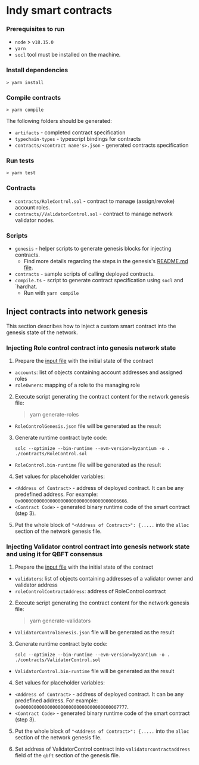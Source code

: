 # Indy smart contracts

### Prerequisites to run

*  `node` > `v18.15.0` 
* `yarn`
* `socl` tool must be installed on the machine.

### Install dependencies

```
> yarn install
```

### Compile contracts

```
> yarn compile
```

The following folders should be generated: 
* `artifacts` - completed contract specification
* `typechain-types` - typescript bindings for contracts
* `contracts/<contract name's>.json` - generated contracts specification

### Run tests

```
> yarn test
```

### Contracts

* `contracts/RoleControl.sol` - contract to manage (assign/revoke) account roles.   
* `contracts//ValidatorControl.sol` - contract to manage network validator nodes.

### Scripts

* `genesis` - helper scripts to generate genesis blocks for injecting contracts.
  * Find more details regarding the steps in the genesis's [README.md file](scripts/genesis/README.md).
* `contracts` - sample scripts of calling deployed contracts.
* `compile.ts` - script to generate contract specification using `socl` and `hardhat. 
  * Run with `yarn compile`

## Inject contracts into network genesis

This section describes how to inject a custom smart contract into the genesis state of the network.

### Injecting Role control contract into genesis network state

1. Prepare the [input file](scripts/genesis/roles/data.json) with the initial state of the contract
  * `accounts`: list of objects containing account addresses and assigned roles
  * `roleOwners`: mapping of a role to the managing role

2. Execute script generating the contract content for the network genesis file:
   > yarn generate-roles
  * `RoleControlGenesis.json` file will be generated as the result

3. Generate runtime contract byte code:
   ```
   solc --optimize --bin-runtime --evm-version=byzantium -o . ./contracts/RoleControl.sol
   ```
  * `RoleControl.bin-runtime` file will be generated as the result

4. Set values for placeholder variables:
  * `<Address of Contract>` - address of deployed contract. It can be any predefined address. For example: `0x0000000000000000000000000000000000006666`.
  * `<Contract Code>` - generated binary runtime code of the smart contract (step 3).

5. Put the whole block of `"<Address of Contract>": {.....` into the `alloc` section of the network genesis file.

### Injecting Validator control contract into genesis network state and using it for QBFT consensus

1. Prepare the [input file](scripts/genesis/validators/data.json) with the initial state of the contract
  * `validators`: list of objects containing addresses of a validator owner and validator address
  * `roleControlContractAddress`: address of RoleControl contract

2. Execute script generating the contract content for the network genesis file:
   > yarn generate-validators
  * `ValidatorControlGenesis.json` file will be generated as the result

3. Generate runtime contract byte code:
   ```
   solc --optimize --bin-runtime --evm-version=byzantium -o . ./contracts/ValidatorControl.sol
   ```
  * `ValidatorControl.bin-runtime` file will be generated as the result

4. Set values for placeholder variables:
  * `<Address of Contract>` - address of deployed contract. It can be any predefined address. For example: `0x0000000000000000000000000000000000007777`.
  * `<Contract Code>` - generated binary runtime code of the smart contract (step 3).

5. Put the whole block of `"<Address of Contract>": {.....` into the `alloc` section of the network genesis file.

6. Set address of ValidatorControl contract into `validatorcontractaddress` field of the `qbft` section of the genesis file.
